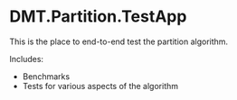 ﻿DMT.Partition.TestApp
=====================

This is the place to end-to-end test the partition algorithm.

Includes:

* Benchmarks
* Tests for various aspects of the algorithm